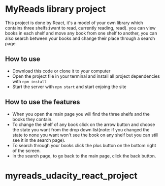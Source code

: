 # MyReads library project

This project is done by React, it's a model of your own library which contains three shelfs:(want to read, currently reading, read). you can view books in each shelf and move any book from one shelf to another, you can also search between your books and change their place through a search page.

## How to use

- Download this code or clone it to your computer
- Open the project file in your terminal and install all project dependencies with `npm install`
- Start the server with `npm start` and start enjoing the site

## How to use the features

- When you open the main page you will find the three shelfs and the books they contain.
- To change the shelf of any book click on the arrow button and choose the state you want from the drop down list(note: if you changed the state to none you want won't see the book on any shelf but you can still see it in the search page).
- To search through your books click the plus button on the bottom right of the screen.
- In the search page, to go back to the main page, click the back button.
# myreads_udacity_react_project
